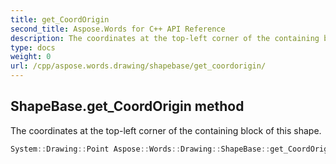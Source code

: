 ```yaml
---
title: get_CoordOrigin
second_title: Aspose.Words for C++ API Reference
description: The coordinates at the top-left corner of the containing block of this shape. 
type: docs
weight: 0
url: /cpp/aspose.words.drawing/shapebase/get_coordorigin/
---
```

## ShapeBase.get_CoordOrigin method


The coordinates at the top-left corner of the containing block of this shape.

```cpp
System::Drawing::Point Aspose::Words::Drawing::ShapeBase::get_CoordOrigin()
```

